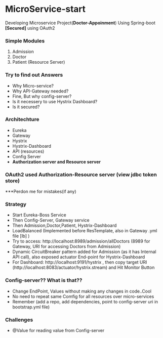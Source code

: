 # MicroService-start
Developing Microservice Project(**Doctor-Appoinment**) Using Spring-boot **[Secured]** using OAuth2


### Simple Modules

1) Admission
2) Doctor
3) Patient (Resource Server)

### Try to find out Answers
* Why Micro-service?
* Why API-Gateway needed?
* Fine, But why config-server?
* Is it necessery to use Hystrix Dashboard?
* Is it secured?
### Architechture

* Eureka
* Gateway
* Hystrix
* Hystrix-Dashboard
* API (resources)
* Config Server
* **Authorization server and Resource server**

### OAuth2 used Authorization-Resource server (view jdbc token store)

***Perdon me for mistakes(if any)

### Strategy
* Start Eureka-Boss Service
* Then Config-Server, Gateway service
* Then Admission,Doctor,Patient, Hystrix-Dashboard
* LoadBalanced (Implemented before ResTemplate, also in Gateway .yml file [lb] )
* Try to access:  http://localhost:8989/admission/allDoctors (8989 for Gateway, URI for accessing Doctors from Admission)
* Dynamic CircuitBreaker pattern added for Admission (as it has Internal API call), also exposed actuator End-point for Hystrix-Dashboard
* For Dashboard: http://localhost:9191/hystrix , then copy target URI (http://localhost:8083/actuator/hystrix.stream) and Hit Monitor Button

### Config-server?? What is that??
* Change EndPoint, Values without making any changes in code..Cool
* No need to repeat same Comfig for all resources over micro-services
* Remember (add a repo, add dependencies, point to config-server uri in bootstrap.yml file)

### Challenges
* @Value for reading value from Config-server
